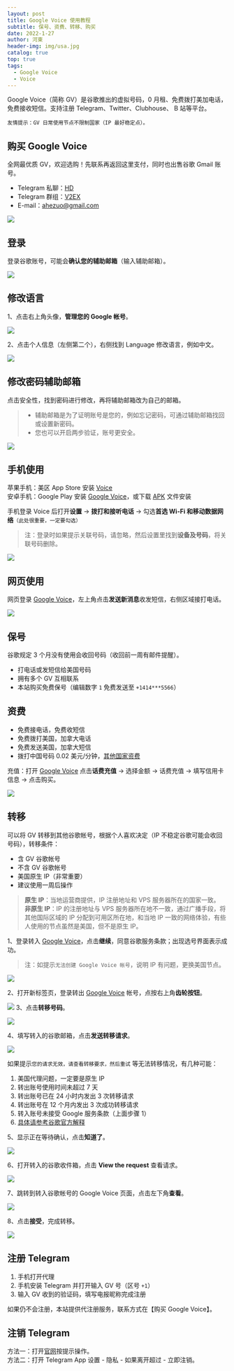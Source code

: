```yaml
---
layout: post
title: Google Voice 使用教程
subtitle: 保号、资费、转移、购买
date: 2022-1-27
author: 河東
header-img: img/usa.jpg
catalog: true
top: true
tags:
  - Google Voice
  - Voice
---
```


Google Voice（简称 GV）是谷歌推出的虚拟号码，0 月租、免费拨打美加电话，免费接收短信。支持注册 Telegram、Twitter、Clubhouse、 B 站等平台。

`友情提示：GV 日常使用节点不限制国家（IP 最好稳定点）。`


## 购买 Google Voice

全网最优质 GV，欢迎选购！先联系再返回这里支付，同时也出售谷歌 Gmail 账号。

- Telegram 私聊：[HD](https://t.me/hedong) 
- Telegram 群组：[V2EX](https://t.me/V2EXPro)
- E-mail：<ahezuo@gmail.com>

![](https://i.imgur.com/eXaKhtv.png)


## 登录

登录谷歌账号，可能会**确认您的辅助邮箱**（输入辅助邮箱）。

![](https://i.imgur.com/cAWNsRj.png)

## 修改语言

1、点击右上角头像，**管理您的 Google 帐号**。

![](https://i.imgur.com/DKcKZQl.png)

2、点击个人信息（左侧第二个），右侧找到 Language 修改语言，例如中文。

![](https://i.imgur.com/oMYAOmY.png)
## 修改密码辅助邮箱

点击安全性，找到密码进行修改，再将辅助邮箱改为自己的邮箱。

>- 辅助邮箱是为了证明账号是您的，例如忘记密码，可通过辅助邮箱找回或设置新密码。
>- 您也可以开启两步验证，账号更安全。

![](https://i.imgur.com/dmWyVKU.png)




## 手机使用

苹果手机：美区 App Store 安装 [Voice](https://apps.apple.com/us/app/google-voice/id318698524)\
安卓手机：Google Play 安装 [Google Voice](https://play.google.com/store/apps/details?id=com.google.android.apps.googlevoice&hl=zh&gl=US)，或下载 [APK](https://apkpure.com/search?q=Google+Voice) 文件安装

手机登录 Voice 后打开**设置** → **拨打和接听电话** → 勾选**首选 Wi-Fi 和移动数据网络**`（此处很重要，一定要勾选）`

>注：登录时如果提示关联号码，请忽略，然后设置里找到**设备及号码**，将关联号码删除。

![](https://i.imgur.com/TCY50ff.jpg)

## 网页使用

网页登录 [Google Voice](https://voice.google.com/)，左上角点击**发送新消息**收发短信，右侧区域接打电话。

![](https://i.imgur.com/IrB7dd5.png)




## 保号

谷歌规定 3 个月没有使用会收回号码（收回前一周有邮件提醒）。

- 打电话或发短信给美国号码
- 拥有多个 GV 互相联系
- 本站购买免费保号（编辑数字 `1` 免费发送至 `+1414***5566`）
  

## 资费

- 免费接电话，免费收短信
- 免费拨打美国，加拿大电话
- 免费发送美国，加拿大短信
- 拨打中国号码 0.02 美元/分钟，[其他国家资费](https://voice.google.com/u/0/rates?pli=1)

充值：打开 [Google Voice](https://voice.google.com/u/3/billing) 点击**话费充值** → 选择金额 → 话费充值 → 填写信用卡信息 → 点击购买。

![](https://i.imgur.com/5WiCJVa.png)


## 转移

可以将 GV 转移到其他谷歌帐号，根据个人喜欢决定（IP 不稳定谷歌可能会收回号码），转移条件：

- 含 GV 谷歌帐号
- 不含 GV 谷歌帐号
- 美国原生 IP（非常重要）
- 建议使用一周后操作

>**原生 IP**：当地运营商提供，IP 注册地址和 VPS 服务器所在的国家一致。\
>**非原生 IP**：IP 的注册地址与 VPS 服务器所在地不一致，通过广播手段，将其他国际区域的 IP 分配到可用区所在地，和当地 IP 一致的网络体验，有些人使用的节点虽然是美国，但不是原生 IP。


1、登录转入 [Google Voice](https://voice.google.com/u/0/messages)，点击**继续**，同意谷歌服务条款；出现选号界面表示成功。

> 注：如提示`无法创建 Google Voice 帐号`，说明 IP 有问题，更换美国节点。

![](https://i.imgur.com/b7Iiwn2.png)

2、打开新标签页，登录转出 [Google Voice](https://voice.google.com/u/0/messages) 帐号，点按右上角**齿轮按钮**。


![](https://i.imgur.com/FpZ4KxH.png)
3、点击**转移号码**。

![](https://i.imgur.com/OASFgdA.png)

4、填写转入的谷歌邮箱，点击**发送转移请求**。


![](https://i.imgur.com/dnPKT2H.png)

如果提示`您的请求无效，请查看转移要求，然后重试` 等无法转移情况，有几种可能：
1. 美国代理问题，一定要是原生 IP
2. 转出账号使用时间未超过 7 天
3. 转出账号已在 24 小时内发出 3 次转移请求
4. 转出账号在 12 个月内发出 3 次成功转移请求
5. 转入账号未接受 Google 服务条款（上面步骤 1）
6. [具体请参考谷歌官方解释](https://support.google.com/voice/answer/1065667?authuser=0#googlexfer&zippy) 


5、显示正在等待确认，点击**知道了**。

![](https://i.imgur.com/YbWLJgg.png)

6、打开转入的谷歌收件箱，点击 **View the request** 查看请求。

![](https://i.imgur.com/4H0A9lC.png)

7、跳转到转入谷歌帐号的 Google Voice 页面，点击左下角**查看**。

![](https://i.imgur.com/Yl00SOG.png)

8、点击**接受**，完成转移。

![](https://i.imgur.com/naiWfji.png)


## 注册 Telegram

1. 手机打开代理
2. 手机安装 Telegram 并打开输入 GV 号（区号 `+1`）
3. 输入 GV 收到的验证码，填写电报昵称完成注册

如果仍不会注册，本站提供代注册服务，联系方式在【购买 Google Voice】。

## 注销 Telegram

方法一：打开[官网](https://my.telegram.org/auth)按提示操作。\
方法二：打开 Telegram App 设置 - 隐私 - 如果离开超过 - 立即注销。
